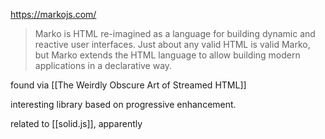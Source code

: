 https://markojs.com/

> Marko is HTML re-imagined as a language for building dynamic and reactive user interfaces. Just about any valid HTML is valid Marko, but Marko extends the HTML language to allow building modern applications in a declarative way.

found via [[The Weirdly Obscure Art of Streamed HTML]]

interesting library based on progressive enhancement.

related to [[solid.js]], apparently